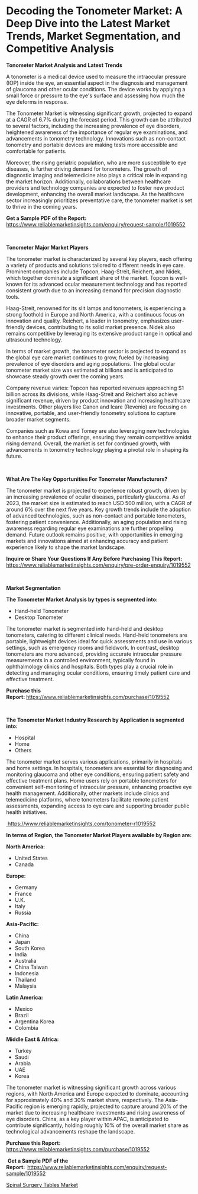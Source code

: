 <p><h1>Decoding the Tonometer Market: A Deep Dive into the Latest Market Trends, Market Segmentation, and Competitive Analysis</h1></p><p><strong>Tonometer Market Analysis and Latest Trends</strong></p>
<p><p>A tonometer is a medical device used to measure the intraocular pressure (IOP) inside the eye, an essential aspect in the diagnosis and management of glaucoma and other ocular conditions. The device works by applying a small force or pressure to the eye's surface and assessing how much the eye deforms in response.</p><p>The Tonometer Market is witnessing significant growth, projected to expand at a CAGR of 6.7% during the forecast period. This growth can be attributed to several factors, including the increasing prevalence of eye disorders, heightened awareness of the importance of regular eye examinations, and advancements in tonometry technology. Innovations such as non-contact tonometry and portable devices are making tests more accessible and comfortable for patients. </p><p>Moreover, the rising geriatric population, who are more susceptible to eye diseases, is further driving demand for tonometers. The growth of diagnostic imaging and telemedicine also plays a critical role in expanding the market horizon. Additionally, collaborations between healthcare providers and technology companies are expected to foster new product development, enhancing the overall market landscape. As the healthcare sector increasingly prioritizes preventative care, the tonometer market is set to thrive in the coming years.</p></p>
<p><strong>Get a Sample PDF of the Report:&nbsp;</strong> <a href="https://www.reliablemarketinsights.com/enquiry/request-sample/1019552?utm_campaign=2885&utm_medium=2&utm_source=Github&utm_content=ia&utm_term=04032025&utm_id=tonometer">https://www.reliablemarketinsights.com/enquiry/request-sample/1019552</a></p>
<p>&nbsp;</p>
<p><strong>Tonometer Major Market Players</strong></p>
<p><p>The tonometer market is characterized by several key players, each offering a variety of products and solutions tailored to different needs in eye care. Prominent companies include Topcon, Haag-Streit, Reichert, and Nidek, which together dominate a significant share of the market. Topcon is well-known for its advanced ocular measurement technology and has reported consistent growth due to an increasing demand for precision diagnostic tools. </p><p>Haag-Streit, renowned for its slit lamps and tonometers, is experiencing a strong foothold in Europe and North America, with a continuous focus on innovation and quality. Reichert, a leader in tonometry, emphasizes user-friendly devices, contributing to its solid market presence. Nidek also remains competitive by leveraging its extensive product range in optical and ultrasound technology.</p><p>In terms of market growth, the tonometer sector is projected to expand as the global eye care market continues to grow, fueled by increasing prevalence of eye disorders and aging populations. The global ocular tonometer market size was estimated at billions and is anticipated to showcase steady growth over the coming years.</p><p>Company revenue varies: Topcon has reported revenues approaching $1 billion across its divisions, while Haag-Streit and Reichert also achieve significant revenue, driven by product innovation and increasing healthcare investments. Other players like Canon and Icare (Revenio) are focusing on innovative, portable, and user-friendly tonometry solutions to capture broader market segments. </p><p>Companies such as Kowa and Tomey are also leveraging new technologies to enhance their product offerings, ensuring they remain competitive amidst rising demand. Overall, the market is set for continued growth, with advancements in tonometry technology playing a pivotal role in shaping its future.</p></p>
<p>&nbsp;</p>
<p><strong>What Are The Key Opportunities For Tonometer Manufacturers?</strong></p>
<p><p>The tonometer market is projected to experience robust growth, driven by an increasing prevalence of ocular diseases, particularly glaucoma. As of 2023, the market size is estimated to reach USD 500 million, with a CAGR of around 6% over the next five years. Key growth trends include the adoption of advanced technologies, such as non-contact and portable tonometers, fostering patient convenience. Additionally, an aging population and rising awareness regarding regular eye examinations are further propelling demand. Future outlook remains positive, with opportunities in emerging markets and innovations aimed at enhancing accuracy and patient experience likely to shape the market landscape.</p></p>
<p><strong>Inquire or Share Your Questions If Any Before Purchasing This Report:</strong> <a href="https://www.reliablemarketinsights.com/enquiry/pre-order-enquiry/1019552?utm_campaign=2885&utm_medium=2&utm_source=Github&utm_content=ia&utm_term=04032025&utm_id=tonometer">https://www.reliablemarketinsights.com/enquiry/pre-order-enquiry/1019552</a></p>
<p>&nbsp;</p>
<p><strong>Market Segmentation</strong></p>
<p><strong>The Tonometer Market Analysis by types is segmented into:</strong></p>
<p><ul><li>Hand-held Tonometer</li><li>Desktop Tonometer</li></ul></p>
<p><p>The tonometer market is segmented into hand-held and desktop tonometers, catering to different clinical needs. Hand-held tonometers are portable, lightweight devices ideal for quick assessments and use in various settings, such as emergency rooms and fieldwork. In contrast, desktop tonometers are more advanced, providing accurate intraocular pressure measurements in a controlled environment, typically found in ophthalmology clinics and hospitals. Both types play a crucial role in detecting and managing ocular conditions, ensuring timely patient care and effective treatment.</p></p>
<p><strong>Purchase this Report:&nbsp;</strong><a href="https://www.reliablemarketinsights.com/purchase/1019552?utm_campaign=2885&utm_medium=2&utm_source=Github&utm_content=ia&utm_term=04032025&utm_id=tonometer">https://www.reliablemarketinsights.com/purchase/1019552</a></p>
<p>&nbsp;</p>
<p><strong>The Tonometer Market Industry Research by Application is segmented into:</strong></p>
<p><ul><li>Hospital</li><li>Home</li><li>Others</li></ul></p>
<p><p>The tonometer market serves various applications, primarily in hospitals and home settings. In hospitals, tonometers are essential for diagnosing and monitoring glaucoma and other eye conditions, ensuring patient safety and effective treatment plans. Home users rely on portable tonometers for convenient self-monitoring of intraocular pressure, enhancing proactive eye health management. Additionally, other markets include clinics and telemedicine platforms, where tonometers facilitate remote patient assessments, expanding access to eye care and supporting broader public health initiatives.</p></p>
<p><a href="https://www.reliablemarketinsights.com/tonometer-r1019552?utm_campaign=2885&utm_medium=2&utm_source=Github&utm_content=ia&utm_term=04032025&utm_id=tonometer">&nbsp;https://www.reliablemarketinsights.com/tonometer-r1019552</a></p>
<p><strong>In terms of Region, the Tonometer Market Players available by Region are:</strong></p>
<p>
    <p> <strong> North America: </strong>
        <ul>
            <li>United States</li>
            <li>Canada</li>
        </ul>
        </p> 
    <p> <strong> Europe: </strong>
        <ul>
            <li>Germany</li>
            <li>France</li>
            <li>U.K.</li>
            <li>Italy</li>
            <li>Russia</li>
        </ul>
        </p> 
    <p> <strong> Asia-Pacific: </strong>
        <ul>
            <li>China</li>
            <li>Japan</li>
            <li>South Korea</li>
            <li>India</li>
            <li>Australia</li>
            <li>China Taiwan</li>
            <li>Indonesia</li>
            <li>Thailand</li>
            <li>Malaysia</li>
        </ul>
        </p> 
    <p> <strong> Latin America: </strong>
        <ul>
            <li>Mexico</li>
            <li>Brazil</li>
            <li>Argentina Korea</li>
            <li>Colombia</li>
        </ul>
        </p> 
    <p> <strong> Middle East & Africa: </strong>
        <ul>
            <li>Turkey</li>
            <li>Saudi</li>
            <li>Arabia</li>
            <li>UAE</li>
            <li>Korea</li>
        </ul>
    </p>
    </p>
<p><p>The tonometer market is witnessing significant growth across various regions, with North America and Europe expected to dominate, accounting for approximately 40% and 30% market share, respectively. The Asia-Pacific region is emerging rapidly, projected to capture around 20% of the market due to increasing healthcare investments and rising awareness of eye disorders. China, as a key player within APAC, is anticipated to contribute significantly, holding roughly 10% of the overall market share as technological advancements reshape the landscape.</p></p>
<p><strong>Purchase this Report: </strong><a href="https://www.reliablemarketinsights.com/purchase/1019552?utm_campaign=2885&utm_medium=2&utm_source=Github&utm_content=ia&utm_term=04032025&utm_id=tonometer">https://www.reliablemarketinsights.com/purchase/1019552</a></p>
<p>&nbsp;<strong>Get a Sample PDF of the Report:&nbsp;&nbsp;</strong><a href="https://www.reliablemarketinsights.com/enquiry/request-sample/1019552?utm_campaign=2885&utm_medium=2&utm_source=Github&utm_content=ia&utm_term=04032025&utm_id=tonometer">https://www.reliablemarketinsights.com/enquiry/request-sample/1019552</a></p>
<p><strong></strong></p>
<p><p><a href="https://github.com/berbelsagwan/Market-Research-Report-List-1/blob/main/spinal-surgery-tables-market.md?utm_campaign=2885&utm_medium=2&utm_source=Github&utm_content=ia&utm_term=04032025&utm_id=tonometer">Spinal Surgery Tables Market</a></p></p>